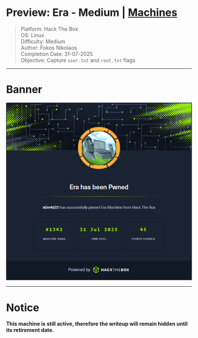 # Preview: Era - Medium | [Machines](../../../MACHINES.md)

>  Platform: Hack The Box\
>  OS: Linux\
>  Difficulty: Medium\
>  Author: Fokos Nikolaos\
>  Completion Date: 31-07-2025\
>  Objective: Capture `user.txt` and `root.txt` flags

---

# Banner

![alt text](images/banner.png)

---

# Notice
**This machine is still active, therefore the writeup will remain hidden until its retirement date.**
